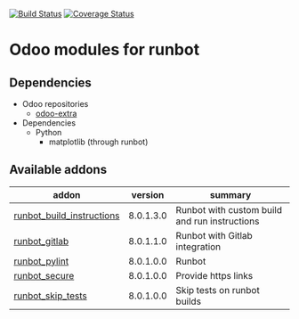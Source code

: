 [![Build Status](https://travis-ci.org/Vauxoo/runbot-addons.svg?branch=9.0)](https://travis-ci.org/Vauxoo/runbot-addons)
[![Coverage Status](https://coveralls.io/repos/Vauxoo/runbot-addons/badge.svg?branch=9.0&service=github)](https://coveralls.io/github/Vauxoo/runbot-addons?branch=9.0)

Odoo modules for runbot
========================

Dependencies
------------
* Odoo repositories
     * [odoo-extra](https://github.com/odoo/odoo-extra)
* Dependencies
     * Python
         * matplotlib (through runbot)

[//]: # (addons)
Available addons
----------------
addon | version | summary
--- | --- | ---
[runbot_build_instructions](runbot_build_instructions/) | 8.0.1.3.0 | Runbot with custom build and run instructions
[runbot_gitlab](runbot_gitlab/) | 8.0.1.1.0 | Runbot with Gitlab integration
[runbot_pylint](runbot_pylint/) | 8.0.1.0.0 | Runbot
[runbot_secure](runbot_secure/) | 8.0.1.0.0 | Provide https links
[runbot_skip_tests](runbot_skip_tests/) | 8.0.1.0.0 | Skip tests on runbot builds

[//]: # (end addons)
